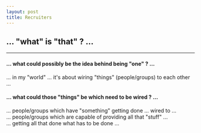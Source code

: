 ```yaml
---
layout: post
title: Recruiters
---
```


## **... "what" is "that" ? ...**  
   
----  

#### ... what could possibly be the idea behind being "one" ? ...
... in my "world" ... it's about wiring "things" (people/groups) to each other ...  
  
#### ... what could those "things" be which need to be wired ? ...
... people/groups which have "something" getting done ... wired to ...  
... people/groups which are capable of providing all that "stuff" ...  
... getting all that done what has to be done ...  
  


  




